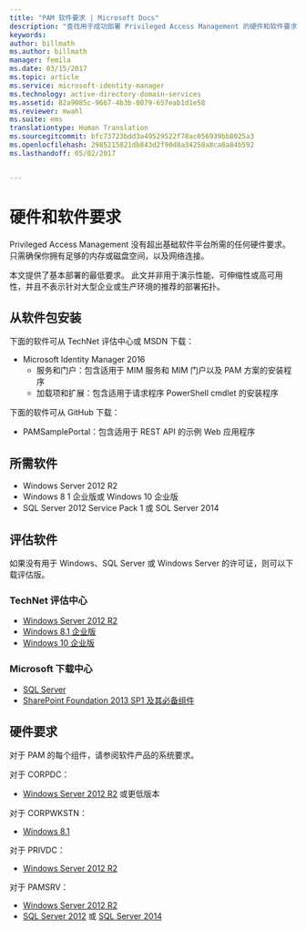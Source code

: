 ```yaml
---
title: "PAM 软件要求 | Microsoft Docs"
description: "查找用于成功部署 Privileged Access Management 的硬件和软件要求"
keywords: 
author: billmath
ms.author: billmath
manager: femila
ms.date: 03/15/2017
ms.topic: article
ms.service: microsoft-identity-manager
ms.technology: active-directory-domain-services
ms.assetid: 82a9085c-9667-4b3b-8079-657eab1d1e58
ms.reviewer: mwahl
ms.suite: ems
translationtype: Human Translation
ms.sourcegitcommit: bfc73723bdd3a49529522f78ac056939bb8025a3
ms.openlocfilehash: 2985215821db843d2f90d8a34250a8ca6a84b592
ms.lasthandoff: 05/02/2017


---
```


# <a name="hardware-and-software-requirements"></a>硬件和软件要求

Privileged Access Management 没有超出基础软件平台所需的任何硬件要求。 只需确保你拥有足够的内存或磁盘空间，以及网络连接。

本文提供了基本部署的最低要求。 此文并非用于演示性能、可伸缩性或高可用性，并且不表示针对大型企业或生产环境的推荐的部署拓扑。

## <a name="installing-from-software-packages"></a>从软件包安装

下面的软件可从 TechNet 评估中心或 MSDN 下载：  
- Microsoft Identity Manager 2016
  - 服务和门户：包含适用于 MIM 服务和 MIM 门户以及 PAM 方案的安装程序
  - 加载项和扩展：包含适用于请求程序 PowerShell cmdlet 的安装程序

下面的软件可从 GitHub 下载：  
- PAMSamplePortal：包含适用于 REST API 的示例 Web 应用程序

## <a name="required-software"></a>所需软件

- Windows Server 2012 R2  
- Windows 8 1 企业版或 Windows 10 企业版  
- SQL Server 2012 Service Pack 1 或 SOL Server 2014  

## <a name="evaluation-software"></a>评估软件

如果没有用于 Windows、SQL Server 或 Windows Server 的许可证，则可以下载评估版。

### <a name="technet-evaluation-center"></a>TechNet 评估中心

- [Windows Server 2012 R2](https://www.microsoft.com/evalcenter/evaluate-windows-server-2012-r2)  
- [Windows 8.1 企业版](https://www.microsoft.com/evalcenter/evaluate-windows-8-1-enterprise)  
- [Windows 10 企业版](https://www.microsoft.com/evalcenter/evaluate-windows-10-enterprise)  

### <a name="microsoft-download-center"></a>Microsoft 下载中心

- [SQL Server](https://www.microsoft.com/download/details.aspx?id=29066)  
- [SharePoint Foundation 2013 SP1 及其必备组件](https://www.microsoft.com/download/details.aspx?id=42039)

## <a name="hardware-requirements"></a>硬件要求

对于 PAM 的每个组件，请参阅软件产品的系统要求。

对于 CORPDC：  
- [Windows Server 2012 R2](https://technet.microsoft.com/library/dn303418.aspx) 或更低版本

对于 CORPWKSTN：  
- [Windows 8.1](http://windows.microsoft.com/windows-8/system-requirements)

对于 PRIVDC：  
- [Windows Server 2012 R2](https://technet.microsoft.com/library/dn303418.aspx)

对于 PAMSRV：
- [Windows Server 2012 R2](https://technet.microsoft.com/library/dn303418.aspx)  
- [SQL Server 2012](https://msdn.microsoft.com/library/ms143506(sql.110).aspx) 或 [SQL Server 2014](https://msdn.microsoft.com/en-us/library/ms143506(v=sql.120).aspx)

